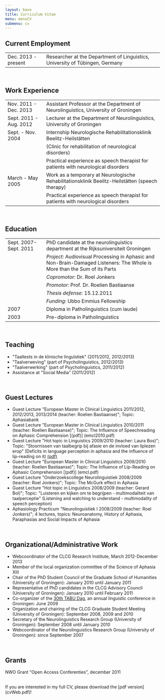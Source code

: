 ```yaml
---
layout: base
title: Curriculum Vitae
menu: menuCV
submenu: cv
---
```



Current Employment
------------------

<table width='100%'><tbody>
<tr>
<td style='text-align: left;' width='25%'>Dec. 2013 - present</td>
<td style='text-align: left;'>Researcher at the Department of Linguistics, University of T&uuml;bingen, Germany</td></tr>  

</tbody></table>

<br>

Work Experience
-----------------


<table width='100%'><tbody>
<tr>
<td style='text-align: left;' width='25%'>Nov. 2011 - Dec. 2013</td>
<td style='text-align: left;'>Assistant Professor at the Department of Neurolinguistics, University of Groningen</td></tr>  
<tr>
<td style='text-align: left;'>Sept. 2011 - Aug. 2012</td>
<td style='text-align: left;'>Lecturer at the Department of Neurolinguistics, University of Groningen</td></tr>  

<tr>
<td style='text-align: left;'>Sept. - Nov. 2004</td>
<td style='text-align: left;'>Internship Neurologische Rehabilitationsklinik Beelitz-Heilst&auml;tten</td></tr>  
<tr> <td></td><td>(Clinic for rehabilitation of neurological disorders)</td></tr>
<tr> <td></td><td>Practical experience as speech therapist for patients with neurological disorders</td></tr>

<tr>
<td style='text-align: left;'>March - May 2005</td>
<td style='text-align: left;'>Work as a temporary at Neurologische Rehabilitationsklinik Beelitz-Heilst&auml;tten (speech therapy)
</td></tr>
<tr> <td></td><td>Practical experience as speech therapist for patients with neurological disorders</td></tr>

</tbody></table>


<br>

Education
----------

<table width='100%'><tbody>
<tr>
<td style='text-align: left;' width='25%'>Sept. 2007-Sept. 2011</td>
<td style='text-align: left;'>PhD candidate at the neurolinguistics department at the Rijksuniversiteit Groningen</td></tr>
<tr> <td></td><td><i>Project:</i> Audiovisual Processing in Aphasic and
Non-Brain-Damaged Listeners: The Whole is More than the Sum of its Parts</td></tr>
<tr> <td></td><td><i>Copromotor:</i> Dr. Roel Jonkers</td></tr>
<tr> <td></td><td><i>Promotor:</i> Prof. Dr. Roelien Bastiaanse</td></tr>
<tr> <td></td><td><i>Thesis defense:</i> 15.12.2011</td></tr>
<tr> <td></td><td><i>Funding:</i> Ubbo Emmius Fellowship</td> 
</tr>

<tr>
<td style='text-align: left;'>2007</td>
<td style='text-align: left;'>Diploma in Patholinguistics (cum laude)</td>
</tr>
<tr><td style='text-align: left;'>2003</td>
<td style='text-align: left;'>Pre-diploma in Patholinguistics</td>
</tr>
</tbody></table>
	
<br>

Teaching
---------
- "Taaltests in de klinische lingu&iuml;stiek" (2011/2012, 2012/2013)
- "Taalverweving" (part of Psycholinguistics, 2012/2013)
- "Taalverwerking" (part of Psycholinguistics, 2011/2012)
- Assistance at "Social Media" (2011/2012)


<br>

Guest Lectures
---------
- Guest Lecture "European Master in Clinical Linguistics 2011/2012, 2012/2013, 2013/2014 (teacher: Roelien Bastiaanse)"; Topic: Aphasiabank
- Guest Lecture "European Master in Clinical Linguistics 2010/2011 (teacher: Roelien Bastiaanse)"; Topic: The Influence of Speechreading on Aphasic Comprehension [(pdf)] (emcl2010.pdf)
- Guest Lecture "Hot topic in Linguistics 2009/2010 (teacher: Laura Bos)"; Topic: "Stoornissen van taalbegrip bij afasie en de invloed van liplezen erop" (Deficits in language perception in aphasia and the influence of lip-reading on it) [(pdf)](ht2010.pdf)
- Guest Lecture "European Master in Clinical Linguistics 2009/2010 (teacher: Roelien Bastiaanse)"; Topic: The Influence of Lip-Reading on Aphasic Comprehension [(pdf)] (emcl.pdf)
- Guest Lecture "Onderzoekscollege Neurolinguistiek 2008/2009 (teacher: Roel Jonkers)"; Topic: The McGurk effect in Aphasia
- Guest Lecture "Hot topic in Linguistics 2008/2009 (teacher: Gerard Bol)"; Topic: "Luisteren en kijken om te begrijpen - multimodaliteit van taalperceptie" (Listening and watching to understand - multimodality of speech perception)
- Aphasiology Practicum "Neurolinguistiek I 2008/2009 (teacher: Roel Jonkers)"; 4 lectures, topics: Neuroanatomy, History of Aphasia, Paraphasias and Social Impacts of Aphasia

<br>

Organizational/Administrative Work
---------------------------------

- Webcoordinator of the CLCG Research Institute, March 2012-December 2013
- Member of the local organization committee of the Science of Aphasia XIII
- Chair of the PhD Student Council of the Graduate School of Humanities (University of Groningen): January 2010 until January 2011
- Representative of PhD candidates in the CLCG Advisory Council (University of Groningen): January 2010 until February 2011
- Co-organizer of the [30th TABU Dag](http://www.let.rug.nl/tabudag/archive/2009/index.php), an annual linguistic conference in Groningen: June 2009
- Organization and chairing of the CLCG Graduate Student Meeting (University of Groningen): September 2008, 2009 and 2010
- Secretary of the Neurolinguistics Research Group (University of Groningen): September 2008 until January 2010
- Webcoordinator of the Neurolinguistics Research Group (University of Groningen): since September 2007  
  
<br>

Grants
-------
NWO Grant "Open Access Conferenties", december 2011 

<br>
If you are interested in my full CV, please download the [pdf version] (cvWeb.pdf)!
